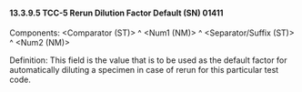 #### 13.3.9.5 TCC-5 Rerun Dilution Factor Default (SN) 01411

Components: &lt;Comparator (ST)> ^ &lt;Num1 (NM)> ^ &lt;Separator/Suffix (ST)> ^ &lt;Num2 (NM)>

Definition: This field is the value that is to be used as the default factor for automatically diluting a specimen in case of rerun for this particular test code.
